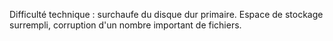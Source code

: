 
Difficulté technique : surchaufe du disque dur primaire. Espace de stockage surrempli, corruption d'un nombre important de fichiers.

